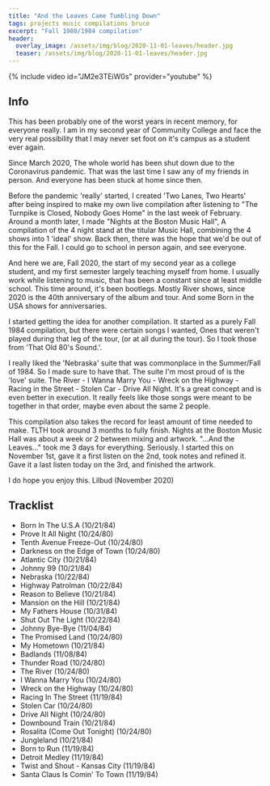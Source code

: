 ```yaml
---
title: "And the Leaves Came Tumbling Down"
tags: projects music compilations bruce
excerpt: "Fall 1980/1984 compilation"
header:
  overlay_image: /assets/img/blog/2020-11-01-leaves/header.jpg
  teaser: /assets/img/blog/2020-11-01-leaves/header.jpg
---
```


{% include video id="JM2e3TEiW0s" provider="youtube" %}

## Info
This has been probably one of the worst years in recent memory, for everyone really. I am in my second year of Community College and face the very real possibility that I may never set foot on it's campus as a student ever again.

Since March 2020, The whole world has been shut down due to the Coronavirus pandemic. That was the last time I saw any of my friends in person. And everyone has been stuck at home since then.

Before the pandemic 'really' started, I created 'Two Lanes, Two Hearts' after being inspired to make my own live compilation after listening to "The Turnpike is Closed, Nobody Goes Home" in the last week of February. Around a month later, I made "Nights at the Boston Music Hall", A compilation of the 4 night stand at the titular Music Hall, combining the 4 shows into 1 'ideal' show. Back then, there was the hope that we'd be out of this for the Fall. I could go to school in person again, and see everyone.

And here we are, Fall 2020, the start of my second year as a college student, and my first semester largely teaching myself from home. I usually work while listening to music, that has been a constant since at least middle school. This time around, it's been bootlegs. Mostly River shows, since 2020 is the 40th anniversary of the album and tour. And some Born in the USA shows for anniversaries.

I started getting the idea for another compilation. It started as a purely Fall 1984 compilation, but there were certain songs I wanted, Ones that weren't played during that leg of the tour, (or at all during the tour). So I took those from 'That Old 80's Sound.'.

I really liked the 'Nebraska' suite that was commonplace in the Summer/Fall of 1984. So I made sure to have that. The suite I'm most proud of is the 'love' suite. The River - I Wanna Marry You - Wreck on the Highway - Racing in the Street - Stolen Car - Drive All Night. It's a great concept and is even better in execution. It really feels like those songs were meant to be together in that order, maybe even about the same 2 people.

This compilation also takes the record for least amount of time needed to make. TLTH took around 3 months to fully finish. Nights at the Boston Music Hall was about a week or 2 between mixing and artwork. "...And the Leaves..." took me 3 days for everything. Seriously. I started this on November 1st, gave it a first listen on the 2nd, took notes and refined it. Gave it a last listen today on the 3rd, and finished the artwork.

I do hope you enjoy this.
Lilbud (November 2020)

## Tracklist
- Born In The U.S.A (10/21/84)
- Prove It All Night (10/24/80)
- Tenth Avenue Freeze-Out (10/24/80)
- Darkness on the Edge of Town (10/24/80)
- Atlantic City (10/21/84)
- Johnny 99 (10/21/84)
- Nebraska (10/22/84)
- Highway Patrolman (10/22/84)
- Reason to Believe (10/21/84)
- Mansion on the Hill (10/21/84)
- My Fathers House (10/31/84)
- Shut Out The Light (10/22/84)
- Johnny Bye-Bye (11/04/84)
- The Promised Land (10/24/80)
- My Hometown (10/21/84)
- Badlands (11/08/84)
- Thunder Road (10/24/80)
- The River (10/24/80)
- I Wanna Marry You (10/24/80)
- Wreck on the Highway (10/24/80)
- Racing In The Street (11/19/84)
- Stolen Car (10/24/80)
- Drive All Night (10/24/80)
- Downbound Train (10/21/84)
- Rosalita (Come Out Tonight) (10/24/80)
- Jungleland (10/21/84)
- Born to Run (11/19/84)
- Detroit Medley (11/19/84)
- Twist and Shout - Kansas City (11/19/84)
- Santa Claus Is Comin' To Town (11/19/84)